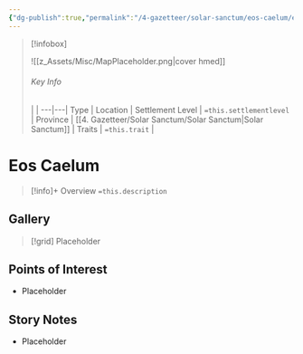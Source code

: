 ```yaml
---
{"dg-publish":true,"permalink":"/4-gazetteer/solar-sanctum/eos-caelum/eos-caelum/","noteIcon":""}
---
```



> [!infobox]
> 
> ![[z_Assets/Misc/MapPlaceholder.png\|cover hmed]]
> ###### Key Info
>  |   |
> ---|---|
> Type | Location |
> Settlement Level | `=this.settlementlevel` |
> Province | [[4. Gazetteer/Solar Sanctum/Solar Sanctum\|Solar Sanctum]] |
> Traits | `=this.trait` |

# Eos Caelum

> [!info]+ Overview
> `=this.description`

## Gallery

>[!grid]
>Placeholder


## Points of Interest

- Placeholder

## Story Notes

- Placeholder